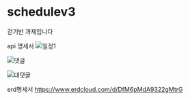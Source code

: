 # schedulev3
걷기반 과제입니다

api 명세서
![일정1](https://github.com/user-attachments/assets/3edf7ac1-ef96-4d64-abfb-29283d8dd5f9)

![댓글](https://github.com/user-attachments/assets/6c8c265d-2421-466b-a7b2-0b5dc64d71b5)

![대댓글](https://github.com/user-attachments/assets/bb63359d-b56d-4947-ac36-1a87b574636b)

erd명세서
https://www.erdcloud.com/d/DfM6pMdA9322gMtrG
